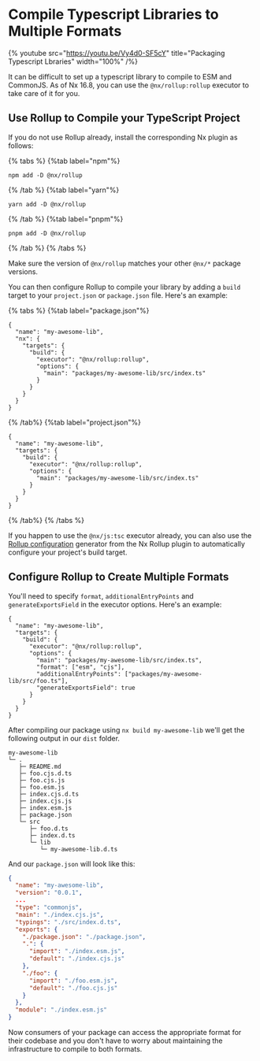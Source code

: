 # Compile Typescript Libraries to Multiple Formats

{% youtube
src="https://youtu.be/Vy4d0-SF5cY"
title="Packaging Typescript Lbraries"
width="100%" /%}

It can be difficult to set up a typescript library to compile to ESM and CommonJS. As of Nx 16.8, you can use the `@nx/rollup:rollup` executor to take care of it for you.

## Use Rollup to Compile your TypeScript Project

If you do not use Rollup already, install the corresponding Nx plugin as follows:

{% tabs %}
{%tab label="npm"%}

```shell
npm add -D @nx/rollup
```

{% /tab %}
{%tab label="yarn"%}

```shell
yarn add -D @nx/rollup
```

{% /tab %}
{%tab label="pnpm"%}

```shell
pnpm add -D @nx/rollup
```

{% /tab %}
{% /tabs %}

Make sure the version of `@nx/rollup` matches your other `@nx/*` package versions.

You can then configure Rollup to compile your library by adding a `build` target to your `project.json` or `package.json` file. Here's an example:

{% tabs %}
{%tab label="package.json"%}

```jsonc {% fileName="packages/my-awesome-lib/project.json" %}
{
  "name": "my-awesome-lib",
  "nx": {
    "targets": {
      "build": {
        "executor": "@nx/rollup:rollup",
        "options": {
          "main": "packages/my-awesome-lib/src/index.ts"
        }
      }
    }
  }
}
```

{% /tab%}
{%tab label="project.json"%}

```jsonc {% fileName="packages/my-awesome-lib/project.json" %}
{
  "name": "my-awesome-lib",
  "targets": {
    "build": {
      "executor": "@nx/rollup:rollup",
      "options": {
        "main": "packages/my-awesome-lib/src/index.ts"
      }
    }
  }
}
```

{% /tab%}
{% /tabs %}

If you happen to use the `@nx/js:tsc` executor already, you can also use the [Rollup configuration](/nx-api/rollup/generators/configuration) generator from the Nx Rollup plugin to automatically configure your project's build target.

## Configure Rollup to Create Multiple Formats

You'll need to specify `format`, `additionalEntryPoints` and `generateExportsField` in the executor options. Here's an example:

```jsonc {% fileName="packages/my-awesome-lib/project.json" highlightLines=["8-10"] %}
{
  "name": "my-awesome-lib",
  "targets": {
    "build": {
      "executor": "@nx/rollup:rollup",
      "options": {
        "main": "packages/my-awesome-lib/src/index.ts",
        "format": ["esm", "cjs"],
        "additionalEntryPoints": ["packages/my-awesome-lib/src/foo.ts"],
        "generateExportsField": true
      }
    }
  }
}
```

After compiling our package using `nx build my-awesome-lib` we'll get the following output in our `dist` folder.

```
my-awesome-lib
└─ .
   ├─ README.md
   ├─ foo.cjs.d.ts
   ├─ foo.cjs.js
   ├─ foo.esm.js
   ├─ index.cjs.d.ts
   ├─ index.cjs.js
   ├─ index.esm.js
   ├─ package.json
   └─ src
      ├─ foo.d.ts
      ├─ index.d.ts
      └─ lib
         └─ my-awesome-lib.d.ts
```

And our `package.json` will look like this:

```json {% fileName="dist/my-awesome-lib/package.json" %}
{
  "name": "my-awesome-lib",
  "version": "0.0.1",
  ...
  "type": "commonjs",
  "main": "./index.cjs.js",
  "typings": "./src/index.d.ts",
  "exports": {
    "./package.json": "./package.json",
    ".": {
      "import": "./index.esm.js",
      "default": "./index.cjs.js"
    },
    "./foo": {
      "import": "./foo.esm.js",
      "default": "./foo.cjs.js"
    }
  },
  "module": "./index.esm.js"
}

```

Now consumers of your package can access the appropriate format for their codebase and you don't have to worry about maintaining the infrastructure to compile to both formats.
